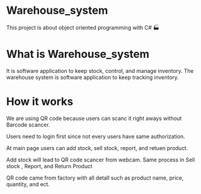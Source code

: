 # Warehouse_system

This project is about object oriented programming with C# :factory:

# What is Warehouse_system
It is software application to keep stock, control, and manage inventory.
The warehouse system is software application to keep tracking inventory.


# How it works

We are using QR code because users can scanc it right aways without Barcode scancer.

Users need to login first since not every users have same authorization.

At main page users can add stock, sell stock, report, and retuen product. 

Add stock will lead to QR code scancer from webcam. Same process in Sell stock , Report, and Return Product 

QR code came from factory with all detall such as product name, price, quantity, and ect.
